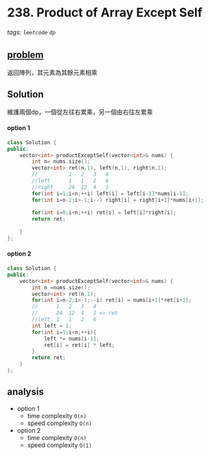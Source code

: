 # 238. Product of Array Except Self

###### tags: `leetcode` `dp`

## [problem](https://leetcode.com/problems/product-of-array-except-self/)

返回陣列，其元素為其餘元素相乘


## Solution

維護兩個dp，一個從左往右累乘，另一個由右往左累乘
#### option 1
```c++
class Solution {
public:
    vector<int> productExceptSelf(vector<int>& nums) {
        int n= nums.size();
        vector<int> ret(n,1), left(n,1), right(n,1);
        //          1   2   3   4
        //left      1   1   2   6
        //right     24  12  4   1
        for(int i=1;i<n;++i) left[i] = left[i-1]*nums[i-1];
        for(int i=n-2;i>-1;i--) right[i] = right[i+1]*nums[i+1];
        
        for(int i=0;i<n;++i) ret[i] = left[i]*right[i];
        return ret;
        
    }
};
```

#### option 2

```c++
class Solution {
public:
    vector<int> productExceptSelf(vector<int>& nums) {
        int n =nums.size();
        vector<int> ret(n,1);
        for(int i=n-2;i>-1;--i) ret[i] = nums[i+1]*ret[i+1];
        //      1   2   3   4
        //      24  12  4   1 => ret
        //left  1   1   2   6
        int left = 1;
        for(int i=1;i<n;++i){
            left *= nums[i-1];
            ret[i] = ret[i] * left;
        }
        return ret;
    }
};
```
## analysis
- option 1
    - time complexity `O(n)`
    - speed complexity `O(n)`
- option 2
    - time complexity `O(n)`
    - speed complexity `O(1)`
